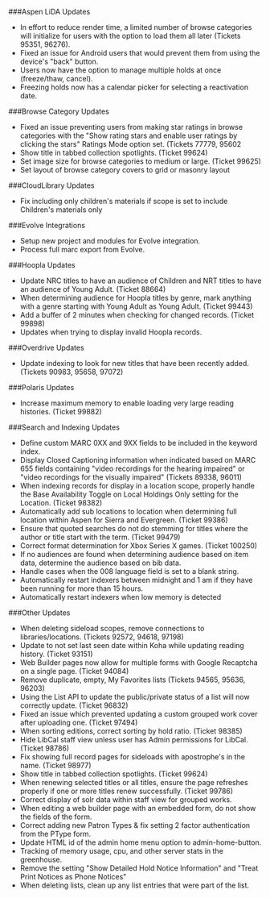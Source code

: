 ###Aspen LiDA Updates
- In effort to reduce render time, a limited number of browse categories will initialize for users with the option to load them all later (Tickets 95351, 96276).
- Fixed an issue for Android users that would prevent them from using the device's "back" button.
- Users now have the option to manage multiple holds at once (freeze/thaw, cancel).
- Freezing holds now has a calendar picker for selecting a reactivation date.

###Browse Category Updates
- Fixed an issue preventing users from making star ratings in browse categories with the "Show rating stars and enable user ratings by clicking the stars" Ratings Mode option set. (Tickets 77779, 95602
- Show title in tabbed collection spotlights. (Ticket 99624)
- Set image size for browse categories to medium or large. (Ticket 99625)
- Set layout of browse category covers to grid or masonry layout

###CloudLibrary Updates
- Fix including only children's materials if scope is set to include Children's materials only

###Evolve Integrations
- Setup new project and modules for Evolve integration. 
- Process full marc export from Evolve.

###Hoopla Updates
- Update NRC titles to have an audience of Children and NRT titles to have an audience of Young Adult. (Ticket 88664)
- When determining audience for Hoopla titles by genre, mark anything with a genre starting with Young Adult as Young Adult. (Ticket 99443)
- Add a buffer of 2 minutes when checking for changed records. (Ticket 99898)
- Updates when trying to display invalid Hoopla records.

###Overdrive Updates
- Update indexing to look for new titles that have been recently added. (Tickets 90983, 95658, 97072) 

###Polaris Updates
- Increase maximum memory to enable loading very large reading histories. (Ticket 99882) 

###Search and Indexing Updates
- Define custom MARC 0XX and 9XX fields to be included in the keyword index.
- Display Closed Captioning information when indicated based on MARC 655 fields containing "video recordings for the hearing impaired" or "video recordings for the visually impaired" (Tickets 89338, 96011)
- When indexing records for display in a location scope, properly handle the Base Availability Toggle on Local Holdings Only setting for the Location. (Ticket 98382)
- Automatically add sub locations to location when determining full location within Aspen for Sierra and Evergreen. (Ticket 99386)
- Ensure that quoted searches do not do stemming for titles where the author or title start with the term. (Ticket 99479)
- Correct format determination for Xbox Series X games. (Ticket 100250)
- If no audiences are found when determining audience based on item data, determine the audience based on bib data.
- Handle cases when the 008 language field is set to a blank string. 
- Automatically restart indexers between midnight and 1 am if they have been running for more than 15 hours. 
- Automatically restart indexers when low memory is detected

###Other Updates
- When deleting sideload scopes, remove connections to libraries/locations. (Tickets 92572, 94618, 97198)
- Update to not set last seen date within Koha while updating reading history. (Ticket 93151)
- Web Builder pages now allow for multiple forms with Google Recaptcha on a single page. (Ticket 94084)
- Remove duplicate, empty, My Favorites lists (Tickets 94565, 95636, 96203)
- Using the List API to update the public/private status of a list will now correctly update. (Ticket 96832)
- Fixed an issue which prevented updating a custom grouped work cover after uploading one. (Ticket 97494)
- When sorting editions, correct sorting by hold ratio. (Ticket 98385)
- Hide LibCal staff view unless user has Admin permissions for LibCal. (Ticket 98786)
- Fix showing full record pages for sideloads with apostrophe's in the name. (Ticket 98977)
- Show title in tabbed collection spotlights. (Ticket 99624)
- When renewing selected titles or all titles, ensure the page refreshes properly if one or more titles renew successfully.  (Ticket 99786)
- Correct display of solr data within staff view for grouped works.
- When editing a web builder page with an embedded form, do not show the fields of the form. 
- Correct adding new Patron Types & fix setting 2 factor authentication from the PType form.
- Update HTML id of the admin home menu option to admin-home-button.
- Tracking of memory usage, cpu, and other server stats in the greenhouse.
- Remove the setting "Show Detailed Hold Notice Information" and "Treat Print Notices as Phone Notices"
- When deleting lists, clean up any list entries that were part of the list.